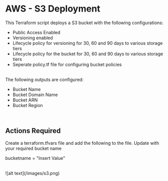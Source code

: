 # **AWS - S3 Deployment**
This Terraform script deploys a S3 bucket with the following configurations:

- Public Access Enabled</br>
- Versioning enabled</br>
- Lifecycle policy for versioning for 30, 60 and 90 days to various storage tiers</br>
- Lifecycle policy for the bucket for 30, 60 and 90 days to various storage tiers</br>
- Seperate policy.tf file for configuring bucket policies</br>
</br>
The following outputs are configured:

- Bucket Name</br>
- Bucket Domain Name</br>
- Bucket ARN</br>
- Bucket Region
</br>

## Actions Required
Create a terraform.tfvars file and add the following to the file.  Update <insert value> with your required bucket name

bucketname = "Insert Value"

</br>
![alt text](/images/s3.png)</br>
